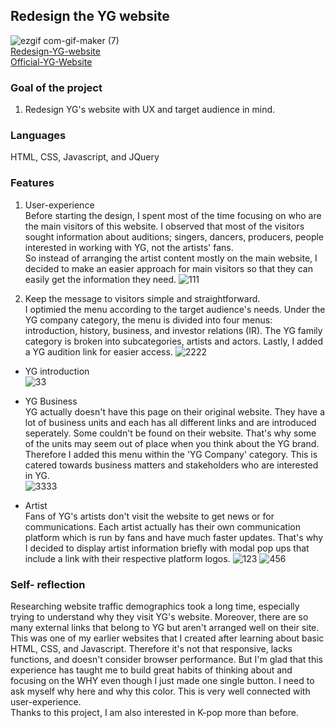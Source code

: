 ## Redesign the YG website

![ezgif com-gif-maker (7)](https://user-images.githubusercontent.com/94214512/191140187-65174e82-2be7-402a-b240-044c52a62c86.gif)<br>
[Redesign-YG-website](https://profound-cocada-ee9eae.netlify.app/)<br>
[Official-YG-Website](https://www.ygfamily.com/)<br>

### Goal of the project

1. Redesign YG's website with UX and target audience in mind.

### Languages

HTML, CSS, Javascript, and JQuery

### Features

1. User-experience<br>
   Before starting the design, I spent most of the time focusing on who are the main visitors of this website. I observed that most of the visitors sought information about auditions; singers, dancers, producers, people interested in working with YG, not the artists' fans.<br> So instead of arranging the artist content mostly on the main website, I decided to make an easier approach for main visitors so that they can easily get the information they need.
   ![111](https://user-images.githubusercontent.com/94214512/191140893-816fe70a-d4ec-4ef4-8f17-4bb998d92ef0.png)

2. Keep the message to visitors simple and straightforward.<br>
   I optimied the menu according to the target audience's needs.
   Under the YG company category, the menu is divided into four menus: introduction, history, business, and investor relations (IR).
   The YG family category is broken into subcategories, artists and actors.
   Lastly, I added a YG audition link for easier access.
   ![2222](https://user-images.githubusercontent.com/94214512/191141882-aa87607b-0743-46b2-95db-ab5e455460a6.png)

- YG introduction<br>
  ![33](https://user-images.githubusercontent.com/94214512/191142948-eb8308b7-c212-41ee-9948-8f7d1f620611.png)

- YG Business<br>
  YG actually doesn't have this page on their original website.
  They have a lot of business units and each has all different links and are introduced seperately. Some couldn't be found on their website. That's why some of the units may seem out of place when you think about the YG brand. Therefore I added this menu within the 'YG Company' category. This is catered towards business matters and stakeholders who are interested in YG.<br>
  ![3333](https://user-images.githubusercontent.com/94214512/191143935-cc5caee2-9de8-462a-a40b-4ccb6e438bd0.png)

- Artist<br>
  Fans of YG's artists don't visit the website to get news or for communications. Each artist actually has their own communication platform which is run by fans and have much faster updates.
  That's why I decided to display artist information briefly with modal pop ups that include a link with their respective platform logos.
  ![123](https://user-images.githubusercontent.com/94214512/191145011-67a4e6c1-f1d8-4d97-ab3b-34bd79b0d5c2.png) ![456](https://user-images.githubusercontent.com/94214512/191145106-8cff705a-4fba-4daf-8a01-d45404b37db7.png)

### Self- reflection

Researching website traffic demographics took a long time, especially trying to understand why they visit YG's website. Moreover, there are so many external links that belong to YG but aren't arranged well on their site.<br>
This was one of my earlier websites that I created after learning about basic HTML, CSS, and Javascript. Therefore it's not that responsive, lacks functions, and doesn't consider browser performance. But I'm glad that this experience has taught me to build great habits of thinking about and focusing on the WHY even though I just made one single button. I need to ask myself why here and why this color. This is very well connected with user-experience.<br>
Thanks to this project, I am also interested in K-pop more than before.
